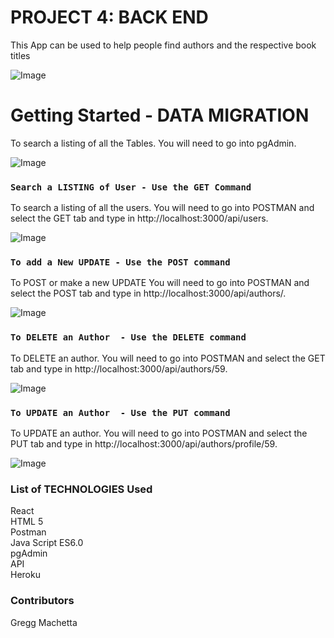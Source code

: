 # PROJECT 4: BACK END

This App can be used to help people find authors and the respective book titles

![Image](https://vermillionpubliclibrary.org/wp-content/uploads/2012/09/Book_Club_logo1.jpg)


# Getting Started - DATA MIGRATION 

To search a listing of all the Tables.  You will need to go into pgAdmin. 

![Image]('./images/PGADMIN_TABLES.jpg')


### `Search a LISTING of User - Use the GET Command`

To search a listing of all the users.  You will need to go into POSTMAN and select the GET tab and type in http://localhost:3000/api/users.

![Image]('./images/POSTMAN_Get.jpg')

### `To add a New UPDATE - Use the POST command`

To POST or make a new UPDATE  You will need to go into POSTMAN and select the POST tab and type in http://localhost:3000/api/authors/.

![Image]('./images/POSTMAN_POST.jpg')


### `To DELETE an Author  - Use the DELETE command`

To DELETE an author. You will need to go into POSTMAN and select the GET tab and type in http://localhost:3000/api/authors/59.

![Image]('./images/POSTMAN_DELETE.jpg')

### `To UPDATE an Author  - Use the PUT command`

To UPDATE an author. You will need to go into POSTMAN and select the PUT tab and type in http://localhost:3000/api/authors/profile/59.

![Image]('./images/POSTMAN_UPDATE.jpg)

### List of TECHNOLOGIES Used

React <br/>
HTML 5 <br/>
Postman <br/>
Java Script ES6.0 <br/>
pgAdmin <br/>
API <br/>
Heroku <br/>

### Contributors

Gregg Machetta 